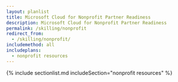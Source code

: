 ```yaml
---
layout: planlist
title: Microsoft Cloud for Nonprofit Partner Readiness
description: Microsoft Cloud for Nonprofit Partner Readiness
permalink: /skilling/nonprofit
redirect_from:
  - /skilling/nonprofit/
includemethod: all
includeplans:
  - nonprofit resources
---
```


{% include sectionlist.md 
    includeSection="nonprofit resources" 
%}